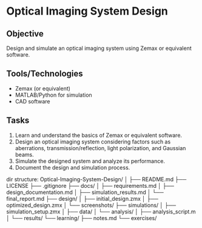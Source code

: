 # Optical Imaging System Design

## Objective
Design and simulate an optical imaging system using Zemax or equivalent software.

## Tools/Technologies
- Zemax (or equivalent)
- MATLAB/Python for simulation
- CAD software

## Tasks
1. Learn and understand the basics of Zemax or equivalent software.
2. Design an optical imaging system considering factors such as aberrations, transmission/reflection, light polarization, and Gaussian beams.
3. Simulate the designed system and analyze its performance.
4. Document the design and simulation process.



dir structure:
Optical-Imaging-System-Design/
│
├── README.md
├── LICENSE
├── .gitignore
├── docs/
│   ├── requirements.md
│   ├── design_documentation.md
│   ├── simulation_results.md
│   └── final_report.md
├── design/
│   ├── initial_design.zmx
│   ├── optimized_design.zmx
│   └── screenshots/
├── simulations/
│   ├── simulation_setup.zmx
│   ├── data/
│   └── analysis/
│       ├── analysis_script.m
│       └── results/
└── learning/
    ├── notes.md
    └── exercises/
